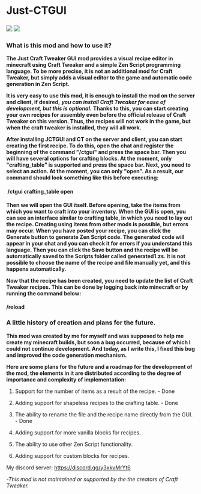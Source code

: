 # Just-CTGUI
### [**![](https://cdn.jsdelivr.net/npm/@intergrav/devins-badges@3.2.0/assets/cozy/requires/fabric-api_vector.svg)**](https://www.curseforge.com/minecraft/mc-mods/fabric-api) [**![](https://cdn.jsdelivr.net/npm/@intergrav/devins-badges@3.2.0/assets/cozy/available/modrinth_vector.svg)**](https://modrinth.com/mod/just-ctgui)

### **What is this mod and how to use it?**

**The Just Craft Tweaker GUI mod provides a visual recipe editor in minecraft using Craft Tweaker and a simple Zen Script programming language. To be more precise, it is not an additional mod for Craft Tweaker, but simply adds a visual editor to the game and automatic code generation in Zen Script.**

**It is very easy to use this mod, it is enough to install the mod on the server and client, if desired,** _**you can install Craft Tweaker for ease of development, but this is optional.**_ **Thanks to this, you can start creating your own recipes for assembly even before the official release of Craft Tweaker on this version. Thus, the recipes will not work in the game, but when the craft tweaker is installed, they will all work.**

**After installing JCTGUI and CT on the server and client, you can start creating the first recipe. To do this, open the chat and register the beginning of the command "/ctgui" and press the space bar. Then you will have several options for crafting blocks. At the moment, only "crafting\_table" is supported and press the space bar. Next, you need to select an action. At the moment, you can only "open". As a result, our command should look something like this before executing:**

####  **/ctgui crafting\_table open**

**Then we will open the GUI itself. Before opening, take the items from which you want to craft into your inventory. When the GUI is open, you can see an interface similar to crafting table, in which you need to lay out the recipe. Creating using items from other mods is possible, but errors may occur. When you have posted your recipe, you can click the Generate button to generate Zen Script code. The generated code will appear in your chat and you can check it for errors if you understand this language. Then you can click the Save button and the recipe will be automatically saved to the Scripts folder called generated1.zs. It is not possible to choose the name of the recipe and file manually yet, and this happens automatically.**

**Now that the recipe has been created, you need to update the list of Craft Tweaker recipes. This can be done by logging back into minecraft or by running the command below:**

#### **/reload**

### **A little history of creation and plans for the future.**

**This mod was created by me for myself and was supposed to help me create my minecraft builds, but soon a bug occurred, because of which I could not continue development. And today, as I write this, I fixed this bug and improved the code generation mechanism.**

**Here are some plans for the future and a roadmap for the development of the mod, the elements in it are distributed according to the degree of importance and complexity of implementation:**

1. Support for the number of items as a result of the recipe. - Done

2. Adding support for shapeless recipes to the crafting table. - Done

3. The ability to rename the file and the recipe name directly from the GUI. - Done

4. Adding support for more vanilla blocks for recipes. 

5. The ability to use other Zen Script functionality.

6. Adding support for custom blocks for recipes.
 

My discord server: https://discord.gg/y3xkvMrYt6

*-This mod is not maintained or supported by the the creators of  Craft Tweaker.*
